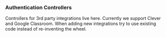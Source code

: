 ### Authentication Controllers

Controllers for 3rd party integrations live here. Currently we support Clever and Google Classroom.
When adding new integrations try to use existing code instead of re-inventing the wheel.
